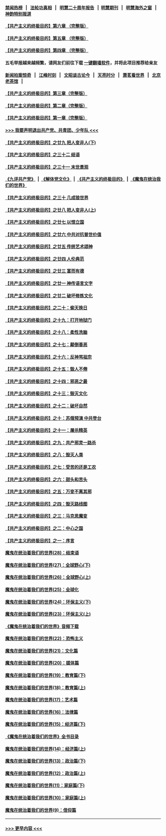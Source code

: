 #### [禁闻热榜](热点新闻.md?=0)  &nbsp;&nbsp;|&nbsp;&nbsp; [法轮功真相](https://github.com/gfw-breaker/truth/blob/master/README.md?=0) &nbsp;&nbsp;|&nbsp;&nbsp; [明慧二十周年报告](https://github.com/gfw-breaker/mh-reports/blob/master/README.md?=0) &nbsp;&nbsp;|&nbsp;&nbsp;[明慧期刊](https://github.com/gfw-breaker/mh-qikan) &nbsp;&nbsp;|&nbsp;&nbsp; [明慧海外之窗](https://github.com/gfw-breaker/mh-news/blob/master/README.md?=0) &nbsp;&nbsp;|&nbsp;&nbsp; [神韵特别报道](https://github.com/gfw-breaker/mh-news/blob/master/shenyun.md?=0)
#### [【共产主义的终极目的】第六章 （完整版）](../pages/nsc422/n11428913.md?t=03171531) 
#### [【共产主义的终极目的】第五章 （完整版）](../pages/nsc422/n11428912.md?t=03171531) 
#### [【共产主义的终极目的】第四章 （完整版）](../pages/nsc422/n11428907.md?t=03171531) 
#### 五毛举报越来越频繁，请网友们前往下载 [一键翻墙软件](https://github.com/gfw-breaker/ssr-accounts)，并将此项目推荐给亲友
#### [新闻拍案惊奇](https://github.com/gfw-breaker/banned-news/blob/master/pages/link4.md) &nbsp;&nbsp;|&nbsp;&nbsp; [江峰时刻](https://github.com/gfw-breaker/banned-news/blob/master/pages/link4.md) &nbsp;&nbsp;|&nbsp;&nbsp; [文昭谈古论今](https://github.com/gfw-breaker/banned-news/blob/master/pages/link4.md) &nbsp;&nbsp;|&nbsp;&nbsp; [天亮时分](https://github.com/gfw-breaker/banned-news/blob/master/pages/link4.md) &nbsp;&nbsp;|&nbsp;&nbsp; [萧茗看世界](https://github.com/gfw-breaker/banned-news/blob/master/pages/link4.md) &nbsp;&nbsp;|&nbsp;&nbsp; [北京老茶馆](https://github.com/gfw-breaker/banned-news/blob/master/pages/link4.md) &nbsp;&nbsp;|&nbsp;&nbsp; 
#### [【共产主义的终极目的】第三章（完整版）](../pages/nsc422/n11428848.md?t=03171531) 
#### [【共产主义的终极目的】第二章（完整版）](../pages/nsc422/n11428831.md?t=03171531) 
#### [【共产主义的终极目的】第一章（完整版）](../pages/nsc422/n11417651.md?t=03171531) 
#### [>>> 我要声明退出共产党、共青团、少年队 <<<](https://github.com/begood0513/goodnews/blob/master/quit/letter.md) 
#### [【共产主义的终极目的】之廿九 把人变非人(下)](../pages/nsc422/n11344140.md?t=03171531) 
#### [【共产主义的终极目的】之三十二 结语](../pages/nsc422/n11360535.md?t=03171531) 
#### [【共产主义的终极目的】之三十一 末世景观](../pages/nsc422/n11351129.md?t=03171531) 
#### [《九评共产党》](https://github.com/begood0513/9ping.md/blob/master/README.md) &nbsp;|&nbsp; [《解体党文化》](../../../../jtdwh.md/blob/master/README.md)  &nbsp;|&nbsp; [《共产主义的终极目的》](../../../../gczydzjmd.md/blob/master/README.md) &nbsp;|&nbsp; [《魔鬼在统治我们的世界》](../../../../mgztzwmdsj.md/blob/master/README.md) 
#### [【共产主义的终极目的】之三十 几成狼世界](../pages/nsc422/n11348280.md?t=03171531) 
#### [【共产主义的终极目的】之廿八 把人变非人(上)](../pages/nsc422/n11340492.md?t=03171531) 
#### [【共产主义的终极目的】之廿七 以恨立国](../pages/nsc422/n11336944.md?t=03171531) 
#### [【共产主义的终极目的】之廿六 中共对抗普世价值](../pages/nsc422/n11324785.md?t=03171531) 
#### [【共产主义的终极目的】之廿五 传统艺术颂神](../pages/nsc422/n11296396.md?t=03171531) 
#### [【共产主义的终极目的】之廿四 人伦典范](../pages/nsc422/n11296397.md?t=03171531) 
#### [【共产主义的终极目的】之廿三 富而有德](../pages/nsc422/n11283598.md?t=03171531) 
#### [【共产主义的终极目的】之廿一 神传语言文字](../pages/nsc422/n11263265.md?t=03171531) 
#### [【共产主义的终极目的】之廿二 破坏修炼文化](../pages/nsc422/n11245728.md?t=03171531) 
#### [【共产主义的终极目的】之二十：偷天换日](../pages/nsc422/n11238846.md?t=03171531) 
#### [【共产主义的终极目的】之十九：打开地狱门](../pages/nsc422/n11206376.md?t=03171531) 
#### [【共产主义的终极目的】之十八：柔性洗脑](../pages/nsc422/n11199994.md?t=03171531) 
#### [【共产主义的终极目的】之十七：颠倒善恶](../pages/nsc422/n11179782.md?t=03171531) 
#### [【共产主义的终极目的】之十六：反神骂祖宗](../pages/nsc422/n11166798.md?t=03171531) 
#### [【共产主义的终极目的】之十五：毁人不倦](../pages/nsc422/n11166792.md?t=03171531) 
#### [【共产主义的终极目的】之十四：邪恶之最](../pages/nsc422/n11150249.md?t=03171531) 
#### [【共产主义的终极目的】之十三：毁灭文化](../pages/nsc422/n11135227.md?t=03171531) 
#### [【共产主义的终极目的】之十二：破坏自然](../pages/nsc422/n11135214.md?t=03171531) 
#### [【共产主义的终极目的】之十：苏俄预演 中共登台](../pages/nsc422/n11118424.md?t=03171531) 
#### [【共产主义的终极目的】之十一：屠杀精英](../pages/nsc422/n11118442.md?t=03171531) 
#### [【共产主义的终极目的】之九：共产邪灵一路杀](../pages/nsc422/n11114139.md?t=03171531) 
#### [【共产主义的终极目的】之八：毁灭人类](../pages/nsc422/n11108503.md?t=03171531) 
#### [【共产主义的终极目的】之七：受苦的还是工农](../pages/nsc422/n11101809.md?t=03171531) 
#### [【共产主义的终极目的】之六：甜头和苦头](../pages/nsc422/n11096971.md?t=03171531) 
#### [【共产主义的终极目的】之五：万变不离其邪](../pages/nsc422/n11091285.md?t=03171531) 
#### [【共产主义的终极目的】之四：毁灭路线图](../pages/nsc422/n11086284.md?t=03171531) 
#### [【共产主义的终极目的】之三：马克思魔变](../pages/nsc422/n11061941.md?t=03171531) 
#### [【共产主义的终极目的】之二：中心之国](../pages/nsc422/n11047728.md?t=03171531) 
#### [【共产主义的终极目的】之一：序言](../pages/nsc422/n11086077.md?t=03171531) 
#### [魔鬼在统治着我们的世界(28)：结束语](../pages/nsc422/n10936246.md?t=03171531) 
#### [魔鬼在统治着我们的世界(27)：全球野心(下)](../pages/nsc422/n10928319.md?t=03171531) 
#### [魔鬼在统治着我们的世界(26)：全球野心(上)](../pages/nsc422/n10900318.md?t=03171531) 
#### [魔鬼在统治着我们的世界(25)：全球化](../pages/nsc422/n10788205.md?t=03171531) 
#### [魔鬼在统治着我们的世界(24)：环保主义(下)](../pages/nsc422/n10695307.md?t=03171531) 
#### [魔鬼在统治着我们的世界(23)：环保主义(上)](../pages/nsc422/n10688613.md?t=03171531) 
#### [《魔鬼在统治着我们的世界》音频下载](../pages/nsc422/n10635553.md?t=03171531) 
#### [魔鬼在统治着我们的世界(22)：恐怖主义](../pages/nsc422/n10614727.md?t=03171531) 
#### [魔鬼在统治着我们的世界(21)：文化篇](../pages/nsc422/n10597706.md?t=03171531) 
#### [魔鬼在统治着我们的世界(20)：媒体篇](../pages/nsc422/n10586579.md?t=03171531) 
#### [魔鬼在统治着我们的世界(19)：教育篇(下)](../pages/nsc422/n10564808.md?t=03171531) 
#### [魔鬼在统治着我们的世界(18)：教育篇(上)](../pages/nsc422/n10526970.md?t=03171531) 
#### [魔鬼在统治着我们的世界(17)：艺术篇](../pages/nsc422/n10499093.md?t=03171531) 
#### [魔鬼在统治着我们的世界(16)：法律篇](../pages/nsc422/n10485969.md?t=03171531) 
#### [魔鬼在统治着我们的世界(15)：经济篇(下)](../pages/nsc422/n10469975.md?t=03171531) 
#### [《魔鬼在统治着我们的世界》全书目录](../pages/nsc422/n10464261.md?t=03171531) 
#### [魔鬼在统治着我们的世界(14)：经济篇(上)](../pages/nsc422/n10457370.md?t=03171531) 
#### [魔鬼在统治着我们的世界(13)：政治篇(下)](../pages/nsc422/n10448270.md?t=03171531) 
#### [魔鬼在统治着我们的世界(12)：政治篇(上)](../pages/nsc422/n10444576.md?t=03171531) 
#### [魔鬼在统治着我们的世界(11)：家庭篇(下)](../pages/nsc422/n10440961.md?t=03171531) 
#### [魔鬼在统治着我们的世界(10)：家庭篇(上)](../pages/nsc422/n10435448.md?t=03171531) 
#### [魔鬼在统治着我们的世界(9)：信仰篇](../pages/nsc422/n10432159.md?t=03171531) 

----
#### [ >>> 更早内容 <<< ](../indexes/nsc422-earlier.md)
